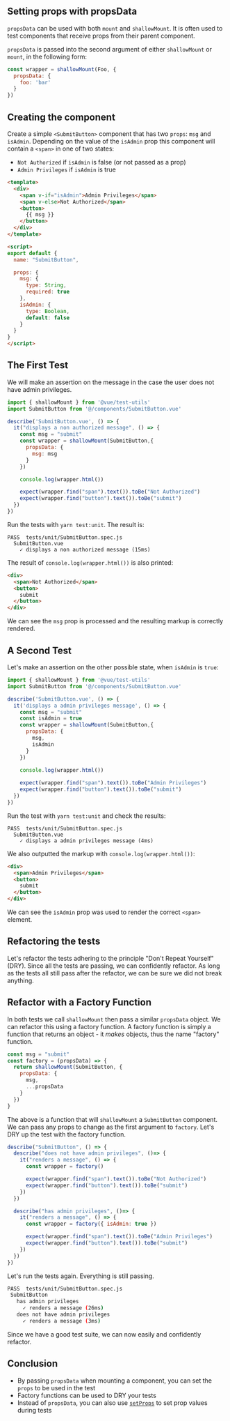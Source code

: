 ## Setting props with propsData

`propsData` can be used with both `mount` and `shallowMount`. It is often used to test components that receive props from their parent component.

`propsData` is passed into the second argument of either `shallowMount` or `mount`, in the following form:

```js
const wrapper = shallowMount(Foo, {
  propsData: {
    foo: 'bar'
  }
})
```

## Creating the component

Create a simple `<SubmitButton>` component that has two `props`: `msg` and `isAdmin`. Depending on the value of the `isAdmin` prop this component will contain a `<span>` in one of two states:

* `Not Authorized` if `isAdmin` is false (or not passed as a prop)
* `Admin Privileges` if `isAdmin` is true

```html
<template>
  <div>
    <span v-if="isAdmin">Admin Privileges</span>
    <span v-else>Not Authorized</span>
    <button>
      {{ msg }}
    </button>
  </div>
</template>

<script>
export default {
  name: "SubmitButton",

  props: {
    msg: {
      type: String,
      required: true
    },
    isAdmin: {
      type: Boolean,
      default: false
    }
  }
}
</script>
```

## The First Test

We will make an assertion on the message in the case the user does not have admin privileges.

```js
import { shallowMount } from '@vue/test-utils'
import SubmitButton from '@/components/SubmitButton.vue'

describe('SubmitButton.vue', () => {
  it("displays a non authorized message", () => {
    const msg = "submit"
    const wrapper = shallowMount(SubmitButton,{
      propsData: {
        msg: msg
      }
    })

    console.log(wrapper.html())

    expect(wrapper.find("span").text()).toBe("Not Authorized")
    expect(wrapper.find("button").text()).toBe("submit")
  })
})
```

Run the tests with `yarn test:unit`. The result is:

```
PASS  tests/unit/SubmitButton.spec.js
  SubmitButton.vue
    ✓ displays a non authorized message (15ms)
```

The result of `console.log(wrapper.html())` is also printed:

```html
<div>
  <span>Not Authorized</span>
  <button>
    submit
  </button>
</div>
```

We can see the `msg` prop is processed and the resulting markup is correctly rendered.

## A Second Test

Let's make an assertion on the other possible state, when `isAdmin` is `true`:

```js
import { shallowMount } from '@vue/test-utils'
import SubmitButton from '@/components/SubmitButton.vue'

describe('SubmitButton.vue', () => {
  it('displays a admin privileges message', () => {
    const msg = "submit"
    const isAdmin = true
    const wrapper = shallowMount(SubmitButton,{
      propsData: {
        msg,
        isAdmin
      }
    })

    console.log(wrapper.html())
    
    expect(wrapper.find("span").text()).toBe("Admin Privileges")
    expect(wrapper.find("button").text()).toBe("submit")
  })
})
```

Run the test with `yarn test:unit` and check the results:

```shell
PASS  tests/unit/SubmitButton.spec.js
  SubmitButton.vue
    ✓ displays a admin privileges message (4ms)
```

We also outputted the markup with `console.log(wrapper.html())`:

```html
<div>
  <span>Admin Privileges</span>
  <button>
    submit
  </button>
</div>
```
We can see the `isAdmin` prop was used to render the correct `<span>` element.

## Refactoring the tests

Let's refactor the tests adhering to the principle "Don't Repeat Yourself" (DRY). Since all the tests are passing, we can confidently refactor. As long as the tests all still pass after the refactor, we can be sure we did not break anything.

## Refactor with a Factory Function

In both tests we call `shallowMount` then pass a similar `propsData` object. We can refactor this using a factory function. A factory function is simply a function that returns an object - it _makes_ objects, thus the name "factory" function.

```js
const msg = "submit"
const factory = (propsData) => {
  return shallowMount(SubmitButton, {
    propsData: {
      msg,
      ...propsData
    }
  })
}
```

The above is a function that will `shallowMount` a `SubmitButton` component. We can pass any props to change as the first argument to `factory`. Let's DRY up the test with the factory function.

```js
describe("SubmitButton", () => {
  describe("does not have admin privileges", ()=> {
    it("renders a message", () => {
      const wrapper = factory()

      expect(wrapper.find("span").text()).toBe("Not Authorized")
      expect(wrapper.find("button").text()).toBe("submit")
    })
  })

  describe("has admin privileges", ()=> {
    it("renders a message", () => {
      const wrapper = factory({ isAdmin: true })

      expect(wrapper.find("span").text()).toBe("Admin Privileges")
      expect(wrapper.find("button").text()).toBe("submit")
    })
  })
})
```

Let's run the tests again. Everything is still passing.

```sh
PASS  tests/unit/SubmitButton.spec.js
 SubmitButton
   has admin privileges
     ✓ renders a message (26ms)
   does not have admin privileges
     ✓ renders a message (3ms)
```

Since we have a good test suite, we can now easily and confidently refactor.

## Conclusion

- By passing `propsData` when mounting a component, you can set the `props` to be used in the test
- Factory functions can be used to DRY your tests
- Instead of `propsData`, you can also use [`setProps`](https://vue-test-utils.vuejs.org/api/wrapper-array/#setprops-props) to set prop values during tests
